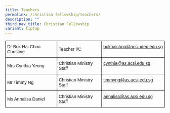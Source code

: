 ```yaml
---
title: Teachers
permalink: /christian-fellowship/teachers/
description: ""
third_nav_title: Christian Fellowship
variant: tiptap
---
```

<style type="text/css">
.tg  {border-collapse:collapse;border-spacing:0;}
.tg td{border-color:black;border-style:solid;border-width:1px;font-family:Arial, sans-serif;font-size:14px;
  overflow:hidden;padding:10px 5px;word-break:normal;}
.tg th{border-color:black;border-style:solid;border-width:1px;font-family:Arial, sans-serif;font-size:14px;
  font-weight:normal;overflow:hidden;padding:10px 5px;word-break:normal;}
.tg .tg-cly1{text-align:left;vertical-align:middle}
.tg .tg-vy94{color:#00E;text-align:left;vertical-align:top}
</style>
<table class="tg">
<thead>
  <tr>
    <th class="tg-cly1">Dr Bok Hai Choo Christine</th>
    <th class="tg-cly1">Teacher I/C</th>
    <th class="tg-vy94"><a href="mailto:bokhaichoo@acsindep.edu.sg"><span style="text-decoration:none;background-color:transparent">bokhaichoo@acsindep.edu.sg</span></a></th>
  </tr>
</thead>
<tbody>
  <tr>
    <td class="tg-cly1">Mrs Cynthia Yeong</td>
    <td class="tg-cly1">Christian Ministry Staff</td>
    <td class="tg-vy94"><a href="mailto:cynthia@as.acsi.edu.sg"><span style="text-decoration:none;background-color:transparent">cynthia@as.acsi.edu.sg</span></a></td>
  </tr>
  <tr>
    <td class="tg-cly1">Mr Timmy Ng</td>
    <td class="tg-cly1">Christian Ministry Staff</td>
    <td class="tg-vy94"><a href="mailto:timmyng@as.acsi.edu.sg"><span style="text-decoration:none;background-color:transparent">timmyng@as.acsi.edu.sg</span></a></td>
  </tr>
  <tr>
    <td class="tg-cly1">Ms Annalisa Daniel</td>
    <td class="tg-cly1">Christian Ministry Staff</td>
    <td class="tg-vy94"><a href="mailto:annalisa@as.acsi.edu.sg"><span style="text-decoration:none;background-color:transparent">annalisa@as.acsi.edu.sg</span></a></td>
  </tr>
</tbody>
</table>